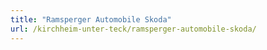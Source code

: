 ```yaml
---
title: "Ramsperger Automobile Skoda"
url: /kirchheim-unter-teck/ramsperger-automobile-skoda/
---
```

